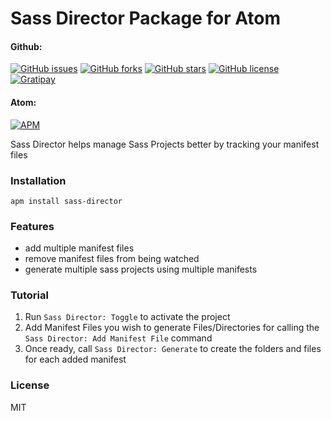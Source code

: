 # Sass Director Package for Atom

#### Github:

[![GitHub issues](https://img.shields.io/github/issues/Sass-Director/Sass-Director_Atom.svg?style=plastic)](https://github.com/Sass-Director/Sass-Director_Atom/issues) [![GitHub forks](https://img.shields.io/github/forks/Sass-Director/Sass-Director_Atom.svg?style=plastic)](https://github.com/Sass-Director/Sass-Director_Atom/network) [![GitHub stars](https://img.shields.io/github/stars/Sass-Director/Sass-Director_Atom.svg?style=plastic)](https://github.com/Sass-Director/Sass-Director_Atom/stargazers) [![GitHub license](https://img.shields.io/badge/license-MIT-blue.svg?style=plastic)](https://raw.githubusercontent.com/Sass-Director/Sass-Director_Atom/master/LICENSE) [![Gratipay](https://img.shields.io/gratipay/Stephn_R.svg)](https://gratipay.com/~Stephn_R/)

#### Atom:

[![APM](https://img.shields.io/apm/dm/sass-director.svg?style=plastic)](https://atom.io/packages/sass-director)

Sass Director helps manage Sass Projects better by tracking your manifest files

### Installation

```
apm install sass-director
```

### Features

* add multiple manifest files
* remove manifest files from being watched
* generate multiple sass projects using multiple manifests

### Tutorial

1. Run ```Sass Director: Toggle``` to activate the project
2. Add Manifest Files you wish to generate Files/Directories for calling the ```Sass Director: Add Manifest File``` command
3. Once ready, call ```Sass Director: Generate``` to create the folders and files for each added manifest

### License

MIT
